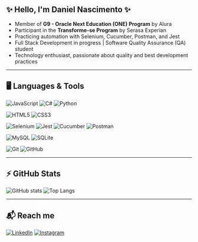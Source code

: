 ## ✨ Hello, I'm Daniel Nascimento ✨

- Member of **G9 - Oracle Next Education (ONE) Program** by Alura  
- Participant in the **Transforme-se Program** by Serasa Experian  
- Practicing automation with Selenium, Cucumber, Postman, and Jest  
- Full Stack Development in progress | Software Quality Assurance (QA) student  
- Technology enthusiast, passionate about quality and best development practices  

---

## 🖥️ Languages & Tools  

<!-- Badges de linguagens -->
![JavaScript](https://img.shields.io/badge/JavaScript-F7DF1E?style=for-the-badge&logo=javascript&logoColor=black)
![C#](https://img.shields.io/badge/C%23-239120?style=for-the-badge&logo=c-sharp&logoColor=white)
![Python](https://img.shields.io/badge/Python-3776AB?style=for-the-badge&logo=python&logoColor=white)

<!-- Badges de front-end -->
![HTML5](https://img.shields.io/badge/HTML5-E34F26?style=for-the-badge&logo=html5&logoColor=white)
![CSS3](https://img.shields.io/badge/CSS3-1572B6?style=for-the-badge&logo=css3&logoColor=white)

<!-- Badges de testes -->
![Selenium](https://img.shields.io/badge/Selenium-43B02A?style=for-the-badge&logo=selenium&logoColor=white)
![Jest](https://img.shields.io/badge/Jest-C21325?style=for-the-badge&logo=jest&logoColor=white)
![Cucumber](https://img.shields.io/badge/Cucumber-23D96C?style=for-the-badge&logo=cucumber&logoColor=white)
![Postman](https://img.shields.io/badge/Postman-FF6C37?style=for-the-badge&logo=postman&logoColor=white)

<!-- Badges de banco de dados -->
![MySQL](https://img.shields.io/badge/MySQL-4479A1?style=for-the-badge&logo=mysql&logoColor=white)
![SQLite](https://img.shields.io/badge/SQLite-07405E?style=for-the-badge&logo=sqlite&logoColor=white)

<!-- Badges de versionamento -->
![Git](https://img.shields.io/badge/Git-F05032?style=for-the-badge&logo=git&logoColor=white)
![GitHub](https://img.shields.io/badge/GitHub-181717?style=for-the-badge&logo=github&logoColor=white)

---

## ⚡ GitHub Stats  

  <img src="https://github-readme-stats.vercel.app/api?username=DanielBrianez&show_icons=true&theme=tokyonight" alt="GitHub stats"/>
  <img src="https://github-readme-stats.vercel.app/api/top-langs/?username=DanielBrianez&layout=compact&theme=tokyonight" alt="Top Langs"/>

---

## 📬 Reach me  

[![LinkedIn](https://img.shields.io/badge/LinkedIn-0077B5?style=for-the-badge&logo=linkedin&logoColor=white)](https://www.linkedin.com/in/daniel-nascimento-2729941a8/)
[![Instagram](https://img.shields.io/badge/Instagram-E4405F?style=for-the-badge&logo=instagram&logoColor)](https://www.instagram.com/danthedev11)
